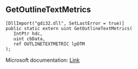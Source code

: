 ## GetOutlineTextMetrics

```
[DllImport("gdi32.dll", SetLastError = true)]
public static extern uint GetOutlineTextMetrics(
   IntPtr hdc,
   uint cbData,
   ref OUTLINETEXTMETRIC lpOTM
);
```

Microsoft documentation: [Link](https://docs.microsoft.com/en-us/windows/win32/api/wingdi/nf-wingdi-getoutlinetextmetricsa)
